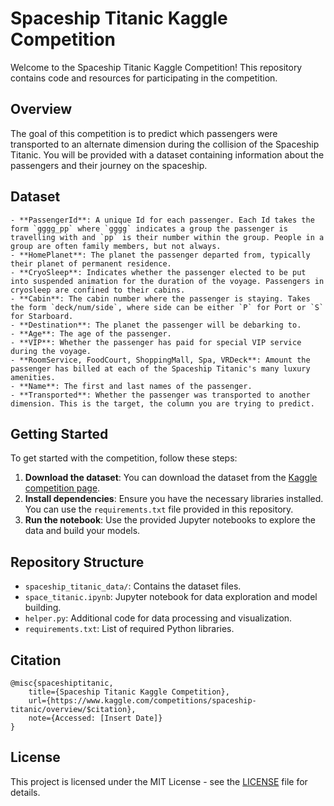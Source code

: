 # Spaceship Titanic Kaggle Competition

Welcome to the Spaceship Titanic Kaggle Competition! This repository contains code and resources for participating in the competition.

## Overview

The goal of this competition is to predict which passengers were transported to an alternate dimension during the collision of the Spaceship Titanic. You will be provided with a dataset containing information about the passengers and their journey on the spaceship.

## Dataset

```
- **PassengerId**: A unique Id for each passenger. Each Id takes the form `gggg_pp` where `gggg` indicates a group the passenger is travelling with and `pp` is their number within the group. People in a group are often family members, but not always.
- **HomePlanet**: The planet the passenger departed from, typically their planet of permanent residence.
- **CryoSleep**: Indicates whether the passenger elected to be put into suspended animation for the duration of the voyage. Passengers in cryosleep are confined to their cabins.
- **Cabin**: The cabin number where the passenger is staying. Takes the form `deck/num/side`, where side can be either `P` for Port or `S` for Starboard.
- **Destination**: The planet the passenger will be debarking to.
- **Age**: The age of the passenger.
- **VIP**: Whether the passenger has paid for special VIP service during the voyage.
- **RoomService, FoodCourt, ShoppingMall, Spa, VRDeck**: Amount the passenger has billed at each of the Spaceship Titanic's many luxury amenities.
- **Name**: The first and last names of the passenger.
- **Transported**: Whether the passenger was transported to another dimension. This is the target, the column you are trying to predict.
```

## Getting Started

To get started with the competition, follow these steps:

1. **Download the dataset**: You can download the dataset from the [Kaggle competition page](https://www.kaggle.com/competitions/spaceship-titanic/data).
2. **Install dependencies**: Ensure you have the necessary libraries installed. You can use the `requirements.txt` file provided in this repository.
3. **Run the notebook**: Use the provided Jupyter notebooks to explore the data and build your models.

## Repository Structure

- `spaceship_titanic_data/`: Contains the dataset files.
- `space_titanic.ipynb`: Jupyter notebook for data exploration and model building.
- `helper.py`: Additional code for data processing and visualization.
- `requirements.txt`: List of required Python libraries.

## Citation

```
@misc{spaceshiptitanic,
    title={Spaceship Titanic Kaggle Competition},
    url={https://www.kaggle.com/competitions/spaceship-titanic/overview/$citation},
    note={Accessed: [Insert Date]}
}
```

## License

This project is licensed under the MIT License - see the [LICENSE](LICENSE) file for details.
